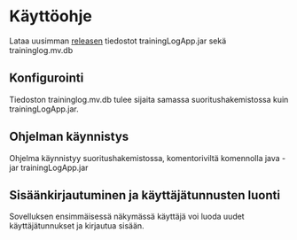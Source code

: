 # Käyttöohje

Lataa uusimman [releasen](https://github.com/ktatu/ohjtekniikka/releases/tag/viikko6) tiedostot trainingLogApp.jar sekä traininglog.mv.db

## Konfigurointi

Tiedoston traininglog.mv.db tulee sijaita samassa suoritushakemistossa kuin trainingLogApp.jar.

## Ohjelman käynnistys

Ohjelma käynnistyy suoritushakemistossa, komentoriviltä komennolla java -jar trainingLogApp.jar

## Sisäänkirjautuminen ja käyttäjätunnusten luonti

Sovelluksen ensimmäisessä näkymässä käyttäjä voi luoda uudet käyttäjätunnukset ja kirjautua sisään. 

